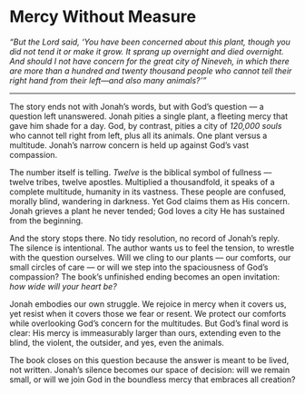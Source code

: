 # Mercy Without Measure

*“But the Lord said, ‘You have been concerned about this plant, though you did not tend it or make it grow. It sprang up overnight and died overnight. And should I not have concern for the great city of Nineveh, in which there are more than a hundred and twenty thousand people who cannot tell their right hand from their left—and also many animals?’”*

---

The story ends not with Jonah’s words, but with God’s question — a question left unanswered. Jonah pities a single plant, a fleeting mercy that gave him shade for a day. God, by contrast, pities a city of *120,000 souls* who cannot tell right from left, plus all its animals. One plant versus a multitude. Jonah’s narrow concern is held up against God’s vast compassion.

The number itself is telling. *Twelve* is the biblical symbol of fullness — twelve tribes, twelve apostles. Multiplied a thousandfold, it speaks of a complete multitude, humanity in its vastness. These people are confused, morally blind, wandering in darkness. Yet God claims them as His concern. Jonah grieves a plant he never tended; God loves a city He has sustained from the beginning.

And the story stops there. No tidy resolution, no record of Jonah’s reply. The silence is intentional. The author wants us to feel the tension, to wrestle with the question ourselves. Will we cling to our plants — our comforts, our small circles of care — or will we step into the spaciousness of God’s compassion? The book’s unfinished ending becomes an open invitation: *how wide will your heart be?*

Jonah embodies our own struggle. We rejoice in mercy when it covers us, yet resist when it covers those we fear or resent. We protect our comforts while overlooking God’s concern for the multitudes. But God’s final word is clear: His mercy is immeasurably larger than ours, extending even to the blind, the violent, the outsider, and yes, even the animals.

The book closes on this question because the answer is meant to be lived, not written. Jonah’s silence becomes our space of decision: will we remain small, or will we join God in the boundless mercy that embraces all creation?
